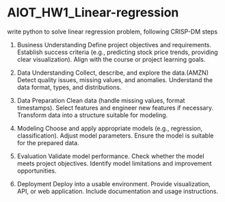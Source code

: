 # AIOT_HW1_Linear-regression
write python to solve linear regression problem, following CRISP-DM steps

1. Business Understanding
Define project objectives and requirements.
Establish success criteria (e.g., predicting stock price trends, providing clear visualization).
Align with the course or project learning goals.

2. Data Understanding
Collect, describe, and explore the data.(AMZN)
Detect quality issues, missing values, and anomalies.
Understand the data format, types, and distributions.

3. Data Preparation
Clean data (handle missing values, format timestamps).
Select features and engineer new features if necessary.
Transform data into a structure suitable for modeling.

4. Modeling
Choose and apply appropriate models (e.g., regression, classification).
Adjust model parameters.
Ensure the model is suitable for the prepared data.

5. Evaluation
Validate model performance.
Check whether the model meets project objectives.
Identify model limitations and improvement opportunities.

6. Deployment
Deploy into a usable environment.
Provide visualization, API, or web application.
Include documentation and usage instructions.
